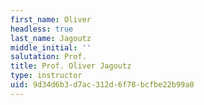 ```yaml
---
first_name: Oliver
headless: true
last_name: Jagoutz
middle_initial: ''
salutation: Prof.
title: Prof. Oliver Jagoutz
type: instructor
uid: 9d34d6b3-d7ac-312d-6f78-bcfbe22b99a0
---
```


